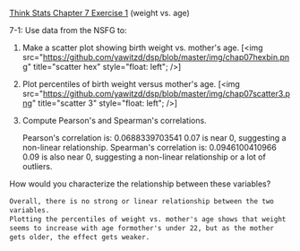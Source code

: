[Think Stats Chapter 7 Exercise 1](http://greenteapress.com/thinkstats2/html/thinkstats2008.html#toc70) (weight vs. age)

7-1: Use data from the NSFG to: 

1) Make a scatter plot showing birth weight vs. mother's age. 
[<img src="https://github.com/yawitzd/dsp/blob/master/img/chap07hexbin.png" title="scatter hex" style="float: left"; />]

2) Plot percentiles of birth weight versus mother's age. 
[<img src="https://github.com/yawitzd/dsp/blob/master/img/chap07scatter3.png" title="scatter 3" style="float: left"; />]

3) Compute Pearson's and Spearman's correlations. 

    Pearson's correlation is:  0.0688339703541
        0.07 is near 0, suggesting a non-linear relationship.
     Spearman's correlation is:  0.0946100410966
         0.09 is also near 0, suggesting a non-linear relationship or a lot of outliers.

How would you characterize the relationship between these variables?

    Overall, there is no strong or linear relationship between the two variables.
    Plotting the percentiles of weight vs. mother's age shows that weight seems to increase with age formother's under 22, but as the mother gets older, the effect gets weaker. 
    
